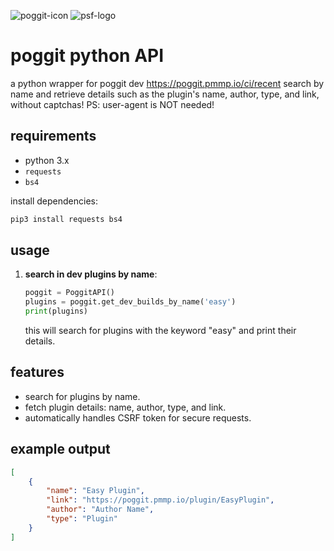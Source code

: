 ![poggit-icon](https://github.com/user-attachments/assets/50006405-7390-4737-94bc-2e6efaaaa780)
![psf-logo](https://github.com/user-attachments/assets/7727b6df-05ca-474d-b8ce-3e4210b11306)

# poggit python API
a python wrapper for poggit dev https://poggit.pmmp.io/ci/recent search by name and retrieve details such as the plugin's name, author, type, and link, without captchas!
PS: user-agent is NOT needed!
## requirements
- python 3.x
- `requests` 
- `bs4` 

install dependencies:

```bash
pip3 install requests bs4
```

## usage

1. **search in dev plugins by name**:

   ```python
   poggit = PoggitAPI()
   plugins = poggit.get_dev_builds_by_name('easy')
   print(plugins)
   ```

   this will search for plugins with the keyword "easy" and print their details.

## features
- search for plugins by name.
- fetch plugin details: name, author, type, and link.
- automatically handles CSRF token for secure requests.

## example output

```json
[
    {
        "name": "Easy Plugin",
        "link": "https://poggit.pmmp.io/plugin/EasyPlugin",
        "author": "Author Name",
        "type": "Plugin"
    }
]
```
